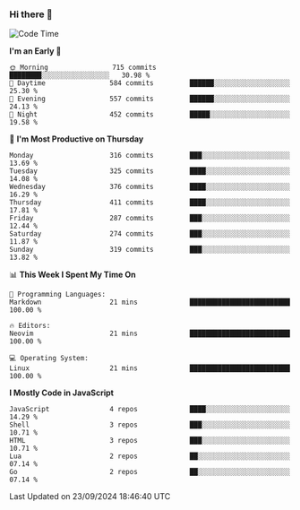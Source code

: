### Hi there 👋
<!--START_SECTION:waka-->
![Code Time](http://img.shields.io/badge/Code%20Time-337%20hrs%2054%20mins-blue)

**I'm an Early 🐤** 

```text
🌞 Morning                715 commits         ████████░░░░░░░░░░░░░░░░░   30.98 % 
🌆 Daytime                584 commits         ██████░░░░░░░░░░░░░░░░░░░   25.30 % 
🌃 Evening                557 commits         ██████░░░░░░░░░░░░░░░░░░░   24.13 % 
🌙 Night                  452 commits         █████░░░░░░░░░░░░░░░░░░░░   19.58 % 
```
📅 **I'm Most Productive on Thursday** 

```text
Monday                   316 commits         ███░░░░░░░░░░░░░░░░░░░░░░   13.69 % 
Tuesday                  325 commits         ████░░░░░░░░░░░░░░░░░░░░░   14.08 % 
Wednesday                376 commits         ████░░░░░░░░░░░░░░░░░░░░░   16.29 % 
Thursday                 411 commits         ████░░░░░░░░░░░░░░░░░░░░░   17.81 % 
Friday                   287 commits         ███░░░░░░░░░░░░░░░░░░░░░░   12.44 % 
Saturday                 274 commits         ███░░░░░░░░░░░░░░░░░░░░░░   11.87 % 
Sunday                   319 commits         ███░░░░░░░░░░░░░░░░░░░░░░   13.82 % 
```


📊 **This Week I Spent My Time On** 

```text
💬 Programming Languages: 
Markdown                 21 mins             █████████████████████████   100.00 % 

🔥 Editors: 
Neovim                   21 mins             █████████████████████████   100.00 % 

💻 Operating System: 
Linux                    21 mins             █████████████████████████   100.00 % 
```

**I Mostly Code in JavaScript** 

```text
JavaScript               4 repos             ████░░░░░░░░░░░░░░░░░░░░░   14.29 % 
Shell                    3 repos             ███░░░░░░░░░░░░░░░░░░░░░░   10.71 % 
HTML                     3 repos             ███░░░░░░░░░░░░░░░░░░░░░░   10.71 % 
Lua                      2 repos             ██░░░░░░░░░░░░░░░░░░░░░░░   07.14 % 
Go                       2 repos             ██░░░░░░░░░░░░░░░░░░░░░░░   07.14 % 
```




 Last Updated on 23/09/2024 18:46:40 UTC
<!--END_SECTION:waka-->

<!--
**YoganshSharma/YoganshSharma** is a ✨ _special_ ✨ repository because its `README.md` (this file) appears on your GitHub profile.

Here are some ideas to get you started:

- 🔭 I’m currently working on ...
- 🌱 I’m currently learning ...
- 👯 I’m looking to collaborate on ...
- 🤔 I’m looking for help with ...
- 💬 Ask me about ...
- 📫 How to reach me: ...
- 😄 Pronouns: ...
- ⚡ Fun fact: ...
-->
